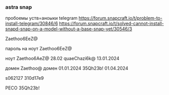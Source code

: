 ### astra snap
пробоемы уств=аноыки telegram
https://forum.snapcraft.io/t/problem-to-install-telegram/30846/6
https://forum.snapcraft.io/t/solved-cannot-install-snapd-snap-on-a-model-without-a-base-snap-yet/30546/3

Zaethoo6EeZ@ 

пароль на ноут
Zaethoo6EeZ@

ноут
Zaethoo6AeZ@ 28.02
quaeChazi6k@ 13.01.2024

домен
Zaethoo@ домен 01.01.2024
35Qh23b! 01.04.2024


s062127
310d17e9

РЕСО
35Qh23b!
